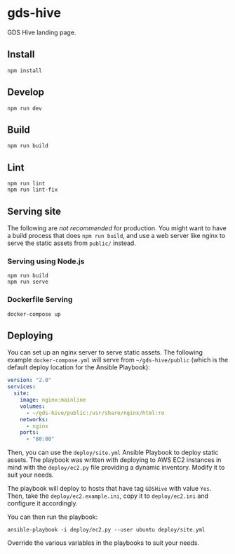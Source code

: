 # gds-hive

GDS Hive landing page.

## Install

    npm install

## Develop

    npm run dev

## Build

    npm run build

## Lint

    npm run lint
    npm run lint-fix

## Serving site

The following are _not recommended_ for production. You might want to have a build process that does `npm run build`,
and use a web server like nginx to serve the static assets from `public/` instead.

### Serving using Node.js

    npm run build
    npm run serve


### Dockerfile Serving

    docker-compose up

## Deploying
You can set up an nginx server to serve static assets. The following example `docker-compose.yml` will serve
from `~/gds-hive/public` (which is the default deploy location for the Ansible Playbook):

```yml
version: "2.0"
services:
  site:
    image: nginx:mainline
    volumes:
      - ~/gds-hive/public:/usr/share/nginx/html:ro
    networks:
      - nginx
    ports:
      - "80:80"
```

Then, you can use the `deploy/site.yml` Ansible Playbook to deploy static assets. The playbook was written with
deploying to AWS EC2 instances in mind with the `deploy/ec2.py` file providing a dynamic inventory. Modify it to suit
your needs.

The playbook will deploy to hosts that have tag `GDSHive` with value `Yes`. Then, take the `deploy/ec2.example.ini`,
copy it to `deploy/ec2.ini` and configure it accordingly.

You can then run the playbook:

    ansible-playbook -i deploy/ec2.py --user ubuntu deploy/site.yml

Override the various variables in the playbooks to suit your needs.
